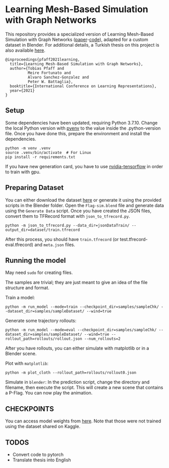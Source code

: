 # Learning Mesh-Based Simulation with Graph Networks

This repository provides a specialized version of Learning Mesh-Based Simulation with Graph Networks ([paper](https://arxiv.org/abs/2010.03409)-[code](https://github.com/google-deepmind/deepmind-research/tree/master/meshgraphnets)), adapted for a custom dataset in Blender. For additional details, a Turkish thesis on this project is also available [here](https://drive.google.com/file/d/1qjSybZ8LOF4OpcJJqkxDv0ttmlxmKuch/view?usp=sharing).

    @inproceedings{pfaff2021learning,
      title={Learning Mesh-Based Simulation with Graph Networks},
      author={Tobias Pfaff and
              Meire Fortunato and
              Alvaro Sanchez-Gonzalez and
              Peter W. Battaglia},
      booktitle={International Conference on Learning Representations},
      year={2021}
    }

## Setup

Some dependencies have been updated, requiring Python 3.7.10. Change the local Python version with [pyenv](https://github.com/pyenv/pyenv) to the value inside the .python-version file. Once you have done this, prepare the environment and install the dependencies.

```
python -m venv .venv
source .venv/bin/activate  # For Linux
pip install -r requirements.txt
```

If you have new generation card, you have to use [nvidia-tensorflow](https://github.com/NVIDIA/tensorflow) in order to train with gpu.

## Preparing Dataset
You can either download the dataset [here](https://www.kaggle.com/datasets/saliherdemkaymak/flag-dataset) or generate it using the provided scripts in the Blender folder.
Open the `Flag-sim.blend` file and generate data using the `Generate Data` script. Once you have created the JSON files, convert them to TFRecord format with `json_to_tfrecord.py`.
```
python -m json_to_tfrecord.py --data_dir=jsonDataTrain/ --output_dir=dataset/train.tfrecord
```

After this process, you should have `train.tfrecord` (or test.tfrecord-eval.tfrecord) and `meta.json` files.

## Running the model

May need `sudo` for creating files.

The samples are trivial; they are just meant to give an idea of the file structure and format.

Train a model:
```
python -m run_model --mode=train --checkpoint_dir=samples/sampleChk/ --dataset_dir=samples/sampleDataset/ --wind=true 
```

Generate some trajectory rollouts:

```
python -m run_model --mode=eval --checkpoint_dir=samples/sampleChk/ --dataset_dir=samples/sampleDataset/ --wind=true --rollout_path=rollouts/rollout.json --num_rollouts=2
```

After you have rollouts, you can either simulate with matplotlib or in a Blender scene.

Plot with `matplotlib`:

```
python -m plot_cloth --rollout_path=rollouts/rollout0.json
```
Simulate in `blender`: In the prediction script, change the directory and filename, then execute the script. This will create a new scene that contains a P-Flag. You can now play the animation. 

## CHECKPOINTS
You can access model weights from [here](https://drive.google.com/drive/u/0/folders/1eu2GXMEJ-R_ikhRkLZ436r-sHNfWUerV). Note that those were not trained using the dataset shared on Kaggle.


## TODOS
- Convert code to pytorch
- Translate thesis into English


